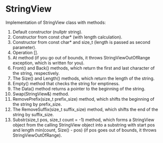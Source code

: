 # StringView

Implementation of StringView class with methods:
1) Default constructor (nullptr string).
2) Constructor from const char* (with length calculation).
3) Constructor from const char* and size_t (length is passed as second parameter).
4) Operation [].
5) At method (if you go out of bounds, it throws StringViewOutOfRange exception, which is written for you).
6) Front() and Back() methods, which return the first and last character of the string, respectively.
7) The Size() and Length() methods, which return the length of the string.
8) Empty() method that checks the string for emptiness.
9) The Data() method returns a pointer to the beginning of the string.
10) Swap(StringView&) method.
11) RemovePrefix(size_t prefix_size) method, which shifts the beginning of the string by prefix_size.
12) The RemoveSuffix(size_t suffix_size) method, which shifts the end of the string by suffix_size.
13) Substr(size_t pos, size_t count = -1) method, which forms a StringView object from the calling StringView object into a substring with start pos and length min(count, Size() - pos) (if pos goes out of bounds, it throws StringViewOutOfRange).

